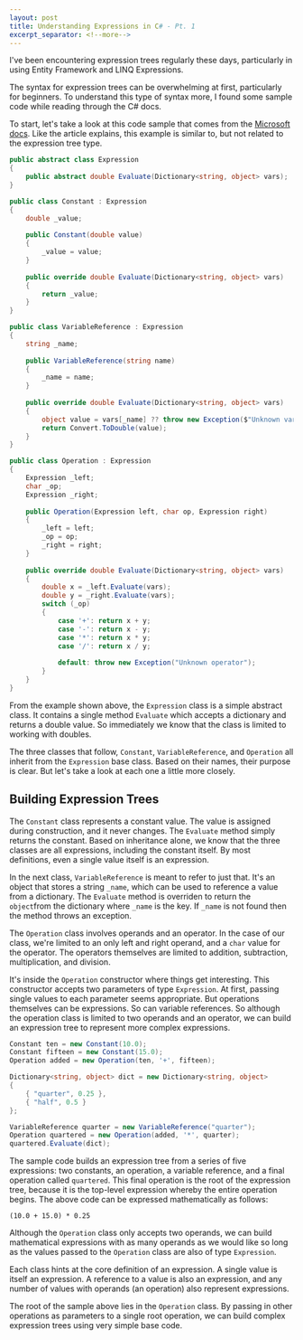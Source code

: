 ```yaml
---
layout: post
title: Understanding Expressions in C# - Pt. 1
excerpt_separator: <!--more-->
---
```


I've been encountering expression trees regularly these days, particularly in using Entity Framework and LINQ Expressions.<!--more--> 

The syntax for expression trees can be overwhelming at first, particularly for beginners. To understand this type of syntax more, I found some sample code while reading through the C# docs.

To start, let's take a look at this code sample that comes from the [Microsoft docs](https://learn.microsoft.com/en-us/dotnet/csharp/tour-of-csharp/program-building-blocks#virtual-override-and-abstract-methods). Like the article explains, this example is similar to, but not related to the expression tree type.

```cs
public abstract class Expression
{
    public abstract double Evaluate(Dictionary<string, object> vars);
}

public class Constant : Expression
{
    double _value;
    
    public Constant(double value)
    {
        _value = value;
    }
    
    public override double Evaluate(Dictionary<string, object> vars)
    {
        return _value;
    }
}

public class VariableReference : Expression
{
    string _name;
    
    public VariableReference(string name)
    {
        _name = name;
    }
    
    public override double Evaluate(Dictionary<string, object> vars)
    {
        object value = vars[_name] ?? throw new Exception($"Unknown variable: {_name}");
        return Convert.ToDouble(value);
    }
}

public class Operation : Expression
{
    Expression _left;
    char _op;
    Expression _right;
    
    public Operation(Expression left, char op, Expression right)
    {
        _left = left;
        _op = op;
        _right = right;
    }
    
    public override double Evaluate(Dictionary<string, object> vars)
    {
        double x = _left.Evaluate(vars);
        double y = _right.Evaluate(vars);
        switch (_op)
        {
            case '+': return x + y;
            case '-': return x - y;
            case '*': return x * y;
            case '/': return x / y;
            
            default: throw new Exception("Unknown operator");
        }
    }
}
```

From the example shown above, the `Expression` class is a simple abstract class. It contains a single method `Evaluate` which accepts a dictionary and returns a double value. So immediately we know that the class is limited to working with doubles.

The three classes that follow, `Constant`, `VariableReference`, and `Operation` all inherit from the `Expression` base class. Based on their names, their purpose is clear. But let's take a look at each one a little more closely.

## Building Expression Trees

The `Constant` class represents a constant value. The value is assigned during construction, and it never changes. The `Evaluate` method simply returns the constant. Based on inheritance alone, we know that the three classes are all expressions, including the constant itself. By most definitions, even a single value itself is an expression.

In the next class, `VariableReference` is meant to refer to just that. It's an object that stores a string `_name`, which can be used to reference a value from a dictionary. The `Evaluate` method is overriden to return the `object`from the dictionary where `_name` is the key. If `_name` is not found then the method throws an exception.

The `Operation` class involves operands and an operator. In the case of our class, we're limited to an only left and right operand, and a `char` value for the operator. The operators themselves are limited to addition, subtraction, multiplication, and division. 

It's inside the `Operation` constructor where things get interesting. This constructor accepts two parameters of type `Expression`. At first, passing single values to each parameter seems appropriate. But operations themselves can be expressions. So can variable references. So although the operation class is limited to two operands and an operator, we can build an expression tree to represent more complex expressions. 

```cs
Constant ten = new Constant(10.0);
Constant fifteen = new Constant(15.0);
Operation added = new Operation(ten, '+', fifteen);

Dictionary<string, object> dict = new Dictionary<string, object>
{
    { "quarter", 0.25 },
    { "half", 0.5 }
};

VariableReference quarter = new VariableReference("quarter");
Operation quartered = new Operation(added, '*', quarter);
quartered.Evaluate(dict);
```
The sample code builds an expression tree from a series of five expressions: two constants, an operation, a variable reference, and a final operation called `quartered`. This final operation is the root of the expression tree, because it is the top-level expression whereby the entire operation begins. The above code can be expressed mathematically as follows:
```
(10.0 + 15.0) * 0.25
```
Although the `Operation` class only accepts two operands, we can build mathematical expressions with as many operands as we would like so long as the values passed to the `Operation` class are also of type `Expression`. 

Each class hints at the core definition of an expression. A single value is itself an expression. A reference to a value is also an expression, and any number of values with operands (an operation) also represent expressions. 

The root of the sample above lies in the `Operation` class. By passing in other operations as parameters to a single root operation, we can build complex expression trees using very simple base code.

